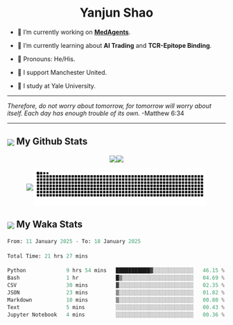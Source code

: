 

<h1 align="center">Yanjun Shao</h1>

- 🐒 I’m currently working on **[MedAgents](https://github.com/gersteinlab/MedAgents)**.

- 🦧 I’m currently learning about **AI Trading** and **TCR-Epitope Binding**.

- 🦍 Pronouns: He/His.

- 👹 I support Manchester United.

- 🐶 I study at Yale University.

---

<i> Therefore, do not worry about tomorrow, for tomorrow will worry about itself. Each day has enough trouble of its own. </i> -Matthew 6:34

---

<h2><img src="https://emojis.slackmojis.com/emojis/images/1579216111/7550/pikachu_wave.gif?1579216111" align="center" width="28" /> My Github Stats</h2>

<p align="center"><img align="center" src = "https://github-readme-stats.vercel.app/api?username=super-dainiu&show_icons=true&count_private=true&theme=tokyonight&hide=issues&line_height=30" width="400px"><img align="center" src = "https://github-readme-streak-stats.herokuapp.com/?user=super-dainiu&theme=tokyonight" width="400px"></p>

<p align="center"><img align="center" width="400px" src="https://github-readme-stats.vercel.app/api/top-langs/?username=super-dainiu&layout=compact&theme=tokyonight&hide=html,tex,jupyter%20notebook"><img align="center" width="400px" src="https://github.com/super-dainiu/super-dainiu/blob/output/github-contribution-grid-snake.svg"></p>

<h2><img src="https://emojis.slackmojis.com/emojis/images/1579216111/7550/pikachu_wave.gif?1579216111" align="center" width="28" /> My Waka Stats</h2>

<!--START_SECTION:waka-->

```python
From: 11 January 2025 - To: 18 January 2025

Total Time: 21 hrs 27 mins

Python             9 hrs 54 mins   ███████████▓░░░░░░░░░░░░░   46.15 %
Bash               1 hr            █▒░░░░░░░░░░░░░░░░░░░░░░░   04.69 %
CSV                30 mins         ▓░░░░░░░░░░░░░░░░░░░░░░░░   02.35 %
JSON               23 mins         ▒░░░░░░░░░░░░░░░░░░░░░░░░   01.82 %
Markdown           10 mins         ▒░░░░░░░░░░░░░░░░░░░░░░░░   00.80 %
Text               5 mins          ░░░░░░░░░░░░░░░░░░░░░░░░░   00.43 %
Jupyter Notebook   4 mins          ░░░░░░░░░░░░░░░░░░░░░░░░░   00.36 %
```

<!--END_SECTION:waka-->
